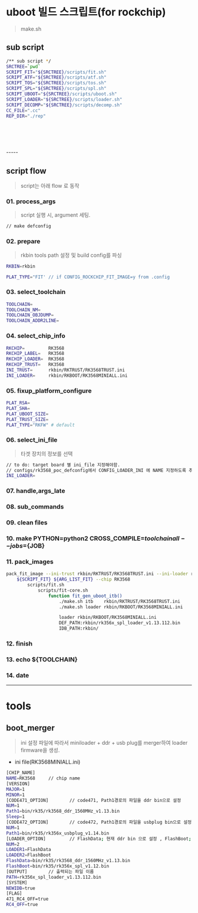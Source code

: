 # uboot 빌드 스크립트(for rockchip)
> make.sh 

## sub script   

```bash
/** sub script */
SRCTREE=`pwd`
SCRIPT_FIT="${SRCTREE}/scripts/fit.sh"
SCRIPT_ATF="${SRCTREE}/scripts/atf.sh"
SCRIPT_TOS="${SRCTREE}/scripts/tos.sh"
SCRIPT_SPL="${SRCTREE}/scripts/spl.sh"
SCRIPT_UBOOT="${SRCTREE}/scripts/uboot.sh"
SCRIPT_LOADER="${SRCTREE}/scripts/loader.sh"
SCRIPT_DECOMP="${SRCTREE}/scripts/decomp.sh"
CC_FILE=".cc"
REP_DIR="./rep"
```

<br/> 
<br/> 
<br/> 
<br/> 
-----

## script flow

> script는 아래 flow 로 동작

###  01. **process_args**  

> script 실행 시, argument 세팅.

```bash
// make defconfig
```

###  02. **prepare**  

> rkbin tools path 설정 및 build config를 파싱

```bash
RKBIN=rkbin

PLAT_TYPE="FIT'	// if CONFIG_ROCKCHIP_FIT_IMAGE=y from .config
```

###  03. **select_toolchain**  

```bash
TOOLCHAIN=
TOOLCHAIN_NM=
TOOLCHAIN_OBJDUMP=
TOOLCHAIN_ADDR2LINE=
```

###  04. **select_chip_info**  

```bash
RKCHIP=			RK3568
RKCHIP_LABEL=	RK3568	
RKCHIP_LOADER=	RK3568
RKCHIP_TRUST=	RK3568
INI_TRUST=		rkbin/RKTRUST/RK3568TRUST.ini
INI_LOADER=		rkbin/RKBOOT/RK3568MINIALL.ini
```

###  05. **fixup_platform_configure**  

```bash
PLAT_RSA=
PLAT_SHA=
PLAT_UBOOT_SIZE=
PLAT_TRUST_SIZE=
PLAT_TYPE="RKFW" # default
```

###  06. **select_ini_file**  

> 타겟 장치의 정보를 선택

```bash
// to do: target board 별 ini_file 지정해야함.
// configs/rk3568_poc_defconfig에서 CONFIG_LOADER_INI 에 NAME 지정하도록 추가.
INI_LOADER=
```
 
###  07. **handle,args_late**  
###  08. **sub_commands**  
###  09. **clean files**  
###  10. **make PYTHON=python2 CROSS_COMPILE=${toolchain} all --jobs=${JOB}**  
###  11. **pack_images**  

```bash
pack_fit_image --ini-trust rkbin/RKTRUST/RK3568TRUST.ini --ini-loader rkbin/RKBOOT?RK3568MINIALL.ini 
	${SCRIPT_FIT} ${ARG_LIST_FIT} --chip RK3568
		scripts/fit.sh
			scripts/fit-core.sh
				function fit_gen_uboot_itb()
					./make.sh itb 	 rkbin/RKTRUST/RK3568TRUST.ini
					./make.sh loader rkbin/RKBOOT/RK3568MINIALL.ini

					loader rkbin/RKBOOT/RK3568MINIALL.ini
					DEF_PATH:rkbin/rk356x_spl_loader_v1.13.112.bin
					IDB_PATH:rkbin/
```
###  12. **finish**  
###  13. **echo ${TOOLCHAIN}**  
###  14. **date**  
 
-----

# tools

## boot_merger
 > ini 설정 파일에 따라서 miniloader + ddr + usb plug를 merger하여 loader firmware을 생성.

 - ini file(RK3568MINIALL.ini)
```bash
[CHIP_NAME]
NAME=RK3568		// chip name
[VERSION]
MAJOR=1		
MINOR=1
[CODE471_OPTION]		// code471, Path1경로의 파일을 ddr bin으로 설정
NUM=1
Path1=bin/rk35/rk3568_ddr_1560MHz_v1.13.bin
Sleep=1
[CODE472_OPTION]		// code472, Path1경로의 파일을 usbplug bin으로 설정
NUM=1
Path1=bin/rk35/rk356x_usbplug_v1.14.bin
[LOADER_OPTION]			// FlashData; 현재 ddr bin 으로 설정 , FlashBoot; miniLoader bin 으로 설정
NUM=2
LOADER1=FlashData
LOADER2=FlashBoot
FlashData=bin/rk35/rk3568_ddr_1560MHz_v1.13.bin
FlashBoot=bin/rk35/rk356x_spl_v1.12.bin
[OUTPUT]		// 출력되는 파일 이름
PATH=rk356x_spl_loader_v1.13.112.bin
[SYSTEM]
NEWIDB=true
[FLAG]
471_RC4_OFF=true
RC4_OFF=true
```
